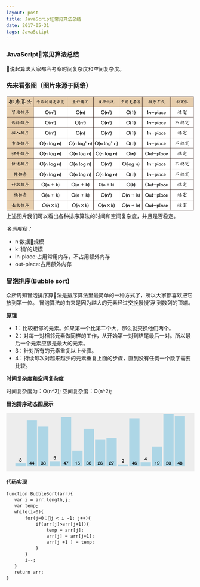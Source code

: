 ```yaml
---
layout: post
title: JavaScript常见算法总结
date: 2017-05-31 
tags: JavaSctipt   
---
```


### JavaScript常见算法总结

说起算法大家都会考察时间复杂度和空间复杂度。

### 先来看张图（图片来源于网络）
![](/images/posts/算法/1.png)
上述图片我们可以看出各种排序算法的时间和空间复杂度，并且是否稳定。

*名词解释：*
 - n:数据规模
 - k:‘桶’的规模
 - in-place:占用常用内存，不占用额外内存
 - out-place:占用额外内存
### 冒泡排序(Bubble sort)
众所周知冒泡排序算法是排序算法里最简单的一种方式了，所以大家都喜欢把它放到第一位。
冒泡算法的由来是因为越大的元素经过交换慢慢‘浮’到数列的顶端。

**原理**

 - 1：比较相邻的元素。如果第一个比第二个大，那么就交换他们两个。
 - 2：对每一对相邻元素做同样的工作，从开始第一对到结尾最后一对。所以最后一个元素应该是最大的元素。
 - 3：针对所有的元素重复以上步骤。
 - 4：持续每次对越来越少的元素重复上面的步骤，直到没有任何一个数字需要比较。

 **时间复杂度和空间复杂度**

 时间复杂度为：O(n^2);
 空间复杂度：O(n^2);

**冒泡排序动态图展示**

![](/images/posts/算法/冒泡排序.gif)

 **代码实现**
 ```
function BubbleSort(arr){
    var i = arr.length,j;
    var temp;
    while(i>0){
        for(j=0；j < i -1; j++){
            if(arr[j]>arr[j+1]){
                temp = arr[j];
                arr[j] = arr[j+1];
                arr[j +1 ] = temp;
            }
        }
        i--;
    }
    return arr;
}
 ``` 



